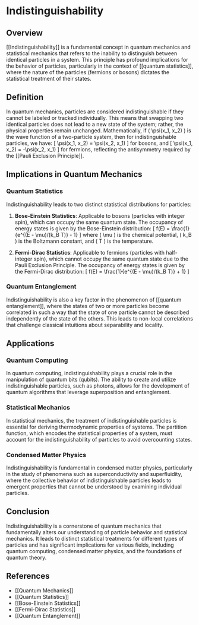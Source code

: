 
# Indistinguishability

## Overview
[[Indistinguishability]] is a fundamental concept in quantum mechanics and statistical mechanics that refers to the inability to distinguish between identical particles in a system. This principle has profound implications for the behavior of particles, particularly in the context of [[quantum statistics]], where the nature of the particles (fermions or bosons) dictates the statistical treatment of their states.

## Definition
In quantum mechanics, particles are considered indistinguishable if they cannot be labeled or tracked individually. This means that swapping two identical particles does not lead to a new state of the system; rather, the physical properties remain unchanged. Mathematically, if \( \psi(x_1, x_2) \) is the wave function of a two-particle system, then for indistinguishable particles, we have:
\[
\psi(x_1, x_2) = \psi(x_2, x_1)
\]
for bosons, and
\[
\psi(x_1, x_2) = -\psi(x_2, x_1)
\]
for fermions, reflecting the antisymmetry required by the [[Pauli Exclusion Principle]].

## Implications in Quantum Mechanics
### Quantum Statistics
Indistinguishability leads to two distinct statistical distributions for particles:
1. **Bose-Einstein Statistics**: Applicable to bosons (particles with integer spin), which can occupy the same quantum state. The occupancy of energy states is given by the Bose-Einstein distribution:
   \[
   f(E) = \frac{1}{e^{(E - \mu)/(k_B T)} - 1}
   \]
   where \( \mu \) is the chemical potential, \( k_B \) is the Boltzmann constant, and \( T \) is the temperature.

2. **Fermi-Dirac Statistics**: Applicable to fermions (particles with half-integer spin), which cannot occupy the same quantum state due to the Pauli Exclusion Principle. The occupancy of energy states is given by the Fermi-Dirac distribution:
   \[
   f(E) = \frac{1}{e^{(E - \mu)/(k_B T)} + 1}
   \]

### Quantum Entanglement
Indistinguishability is also a key factor in the phenomenon of [[quantum entanglement]], where the states of two or more particles become correlated in such a way that the state of one particle cannot be described independently of the state of the others. This leads to non-local correlations that challenge classical intuitions about separability and locality.

## Applications
### Quantum Computing
In quantum computing, indistinguishability plays a crucial role in the manipulation of quantum bits (qubits). The ability to create and utilize indistinguishable particles, such as photons, allows for the development of quantum algorithms that leverage superposition and entanglement.

### Statistical Mechanics
In statistical mechanics, the treatment of indistinguishable particles is essential for deriving thermodynamic properties of systems. The partition function, which encodes the statistical properties of a system, must account for the indistinguishability of particles to avoid overcounting states.

### Condensed Matter Physics
Indistinguishability is fundamental in condensed matter physics, particularly in the study of phenomena such as superconductivity and superfluidity, where the collective behavior of indistinguishable particles leads to emergent properties that cannot be understood by examining individual particles.

## Conclusion
Indistinguishability is a cornerstone of quantum mechanics that fundamentally alters our understanding of particle behavior and statistical mechanics. It leads to distinct statistical treatments for different types of particles and has significant implications for various fields, including quantum computing, condensed matter physics, and the foundations of quantum theory.

## References
- [[Quantum Mechanics]]
- [[Quantum Statistics]]
- [[Bose-Einstein Statistics]]
- [[Fermi-Dirac Statistics]]
- [[Quantum Entanglement]]
